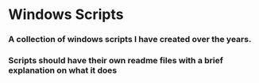 # Windows Scripts
### A collection of windows scripts I have created over the years. 
### Scripts should have their own readme files with a brief explanation on what it does